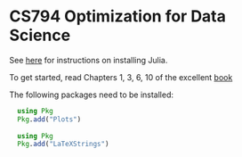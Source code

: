 # CS794 Optimization for Data Science

See [here](https://github.com/EricDarve/numerical_linear_algebra) for instructions on installing Julia.

To get started, read Chapters 1, 3, 6, 10 of the excellent [book](http://vmls-book.stanford.edu/vmls-julia-companion.pdf) 

The following packages need to be installed:
```Julia
  using Pkg 
  Pkg.add("Plots")
  
  using Pkg
  Pkg.add("LaTeXStrings")
```

